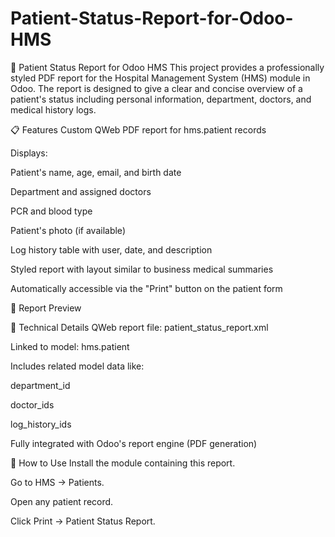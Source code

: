 # Patient-Status-Report-for-Odoo-HMS
🏥 Patient Status Report for Odoo HMS
This project provides a professionally styled PDF report for the Hospital Management System (HMS) module in Odoo. The report is designed to give a clear and concise overview of a patient's status including personal information, department, doctors, and medical history logs.

📋 Features
Custom QWeb PDF report for hms.patient records

Displays:

Patient's name, age, email, and birth date

Department and assigned doctors

PCR and blood type

Patient's photo (if available)

Log history table with user, date, and description

Styled report with layout similar to business medical summaries

Automatically accessible via the "Print" button on the patient form

📸 Report Preview

🧩 Technical Details
QWeb report file: patient_status_report.xml

Linked to model: hms.patient

Includes related model data like:

department_id

doctor_ids

log_history_ids

Fully integrated with Odoo's report engine (PDF generation)

🚀 How to Use
Install the module containing this report.

Go to HMS → Patients.

Open any patient record.

Click Print → Patient Status Report.


